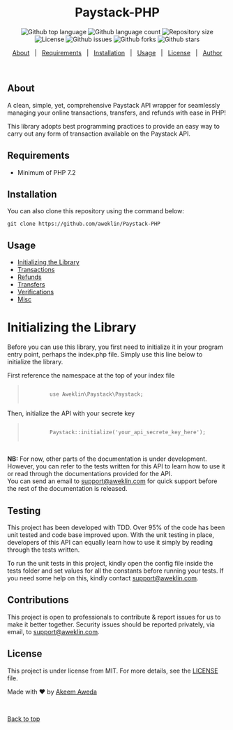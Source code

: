 <div align="center" id="top"> 
  <!-- <img src="./.github/app.gif" alt="Paystack-PHP" /> -->

  &#xa0;

  <!-- <a href="https://paystack.netlify.app">Demo</a> -->
</div>

<h1 align="center">Paystack-PHP</h1>

<p align="center">
  <img alt="Github top language" src="https://img.shields.io/github/languages/top/aweklin/paystack-php?color=56BEB8">

  <img alt="Github language count" src="https://img.shields.io/github/languages/count/aweklin/paystack-php?color=56BEB8">

  <img alt="Repository size" src="https://img.shields.io/github/repo-size/aweklin/paystack-php?color=56BEB8">

  <img alt="License" src="https://img.shields.io/github/license/aweklin/paystack-php?color=56BEB8">

  <img alt="Github issues" src="https://img.shields.io/github/issues/aweklin/paystack-php?color=56BEB8" />

  <img alt="Github forks" src="https://img.shields.io/github/forks/aweklin/paystack-php?color=56BEB8" />

  <img alt="Github stars" src="https://img.shields.io/github/stars/aweklin/paystack-php?color=56BEB8" />
</p>

<!-- Status -->

<!-- <h4 align="center"> 
	🚧  Paystack 🚀 Under construction...  🚧
</h4> 

<hr> -->

<p align="center">
  <a href="#about">About</a> &#xa0; | &#xa0; 
  <a href="#requirements">Requirements</a> &#xa0; | &#xa0;
  <a href="#installation">Installation</a> &#xa0; | &#xa0;
  <a href="#usage">Usage</a> &#xa0; | &#xa0;
  <a href="#license">License</a> &#xa0; | &#xa0;
  <a href="https://github.com/aweklin" target="_blank">Author</a>
</p>

<br>

## About ##

A clean, simple, yet, comprehensive Paystack API wrapper for seamlessly managing your online transactions, transfers, and refunds with ease in PHP!

This library adopts best programming practices to provide an easy way to carry out any form of transaction available on the Paystack API.

## Requirements ##

* Minimum of PHP 7.2

## Installation ##

<!-- To install using composer, invoke the command below:
```
composer install aweklin/Paystack-PHP
``` -->

You can also clone this repository using the command below:
```
git clone https://github.com/aweklin/Paystack-PHP
```

## Usage

- [Initializing the Library](#initializingTheLibrary)
- [Transactions](#transactions)
- [Refunds](#refunds)
- [Transfers](#transfers)
- [Verifications](#verifications)
- [Misc](#others)


<div id="initializingTheLibrary">
  <h1>Initializing the Library</h1>
  <p>
    Before you can use this library, you first need to initialize it in your program entry point, perhaps the index.php file. Simply use this line below to initialize the library.
  </p>
  
  <p>
    First reference the namespace at the top of your index file<br>
    <blockquote>
      <code>
        use Aweklin\Paystack\Paystack;
      </code>
    </blockquote>
  </p>
  <p>
    Then, initialize the API with your secrete key
    <blockquote>
      <code>
        Paystack::initialize('your_api_secrete_key_here');
      </code>
    </blockquote>
  </p>
  <p>
    <br><strong>NB:</strong>
    For now, other parts of the documentation is under development. However, you can refer to the tests written for this API to learn how to use it or read through the documentations provided for the API.
    <br>
    You can send an email to <a href="mailto:support@aweklin.com" title="Send email to">support@aweklin.com</a> for quick support before the rest of the documentation is released.
  </p>
</div>
<div id="transactions">

</div>
<div id="refunds">

</div>
<div id="transfers">

</div>
<div id="verifications">

</div>
<div id="others">
</div>

## Testing ##

This project has been developed with TDD. Over 95% of the code has been unit tested and code base improved upon.
With the unit testing in place, developers of this API can equally learn how to use it simply by reading through the tests written.

To run the unit tests in this project, kindly open the config file inside the tests folder and set values for all the constants before running your tests. If you need some help on this, kindly contact <a href="mailto:support@aweklin.com" title="Send email to">support@aweklin.com</a>.

## Contributions ##

This project is open to professionals to contribute & report issues for us to make it better together.
Security issues should be reported privately, via email, to <a href="mailto:support@aweklin.com" title="Send email to">support@aweklin.com</a>.

## License ##

This project is under license from MIT. For more details, see the [LICENSE](LICENSE.md) file.


Made with :heart: by <a href="https://github.com/aweklin" target="_blank">Akeem Aweda</a>

&#xa0;

<a href="#top">Back to top</a>
